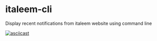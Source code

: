 # italeem-cli
Display recent notifications from italeem website using command line

[![asciicast](https://asciinema.org/a/112540.png)](https://asciinema.org/a/112540)